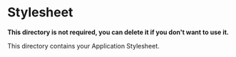 # Stylesheet

**This directory is not required, you can delete it if you don't want to use it.**

This directory contains your Application Stylesheet.


